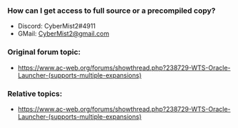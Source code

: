 ### How can I get access to full source or a precompiled copy?
 - Discord: CyberMist2#4911
 - GMail: CyberMist2@gmail.com

### Original forum topic:
 - https://www.ac-web.org/forums/showthread.php?238729-WTS-Oracle-Launcher-(supports-multiple-expansions)
 
### Relative topics:
 - https://www.ac-web.org/forums/showthread.php?238729-WTS-Oracle-Launcher-(supports-multiple-expansions)
